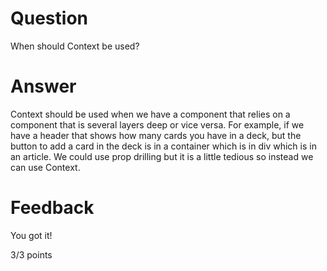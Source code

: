 # Question

When should Context be used?

# Answer

Context should be used when we have a component that relies on a component that is several layers deep or vice versa. For example, if we have a header that shows how many cards you have in a deck, but the button to add a card in the deck is in a container which is in div which is in an article. We could use prop drilling but it is a little tedious so instead we can use Context.

# Feedback

You got it!

3/3 points
